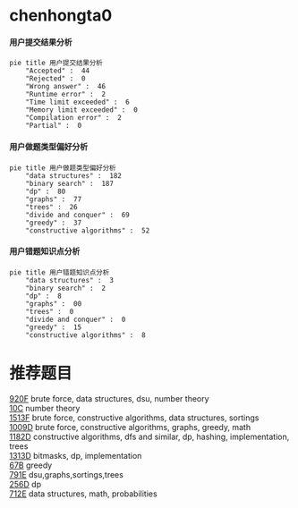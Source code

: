 # chenhongta0

<!-- tabs:start -->



#### **用户提交结果分析**

```mermaid
pie title 用户提交结果分析
    "Accepted" :  44
    "Rejected" :  0
    "Wrong answer" :  46
    "Runtime error" :  2
    "Time limit exceeded" :  6
    "Memory limit exceeded" :  0
    "Compilation error" :  2
    "Partial" :  0
```

#### **用户做题类型偏好分析**

```mermaid
pie title 用户做题类型偏好分析
    "data structures" :  182
    "binary search" :  187
    "dp" :  80
    "graphs" :  77
    "trees" :  26
    "divide and conquer" :  69
    "greedy" :  37
    "constructive algorithms" :  52
```
#### **用户错题知识点分析**

```mermaid
pie title 用户错题知识点分析
    "data structures" :  3
    "binary search" :  2
    "dp" :  8
    "graphs" :  00
    "trees" :  0
    "divide and conquer" :  0
    "greedy" :  15
    "constructive algorithms" :  8
```



<!-- tabs:end -->
# 推荐题目
[920F](https://codeforces.com/contest/920/problem/F)		brute force,
                        data structures,
                        dsu,
                        number theory		  
[10C](https://codeforces.com/contest/10/problem/C)		number theory		  
[1513F](https://codeforces.com/contest/1513/problem/F)		brute force,
                        constructive algorithms,
                        data structures,
                        sortings		  
[1009D](https://codeforces.com/contest/1009/problem/D)		brute force,
                        constructive algorithms,
                        graphs,
                        greedy,
                        math		  
[1182D](https://codeforces.com/contest/1182/problem/D)		constructive algorithms,
                        dfs and similar,
                        dp,
                        hashing,
                        implementation,
                        trees		  
[1313D](https://codeforces.com/contest/1313/problem/D)		bitmasks,
                        dp,
                        implementation		  
[67B](https://codeforces.com/contest/67/problem/B)		greedy		  
[791E](https://codeforces.com/contest/791/problem/E)		dsu,graphs,sortings,trees		  
[256D](https://codeforces.com/contest/256/problem/D)		dp		  
[712E](https://codeforces.com/contest/712/problem/E)		data structures,
                        math,
                        probabilities		  

